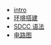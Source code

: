 - [intro](README.md)
- [环境搭建](environment.md)
- [SDCC 语法](syntax.md)
- [电路图](circuit-diagram/README.md)
